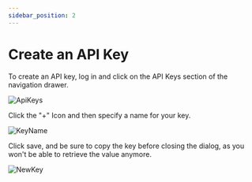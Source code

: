 ```yaml
---
sidebar_position: 2
---
```


# Create an API Key

To create an API key, log in and click on the API Keys section of the navigation
drawer.

![ApiKeys](https://stkevinwilliamsdev.blob.core.windows.net/klog/api_key.PNG)

Click the "+" Icon and then specify a name for your key.

![KeyName](https://stkevinwilliamsdev.blob.core.windows.net/klog/github.PNG)

Click save, and be sure to copy the key before closing the dialog, as you won't
be able to retrieve the value anymore.

![NewKey](https://stkevinwilliamsdev.blob.core.windows.net/klog/github_apikey.PNG)
